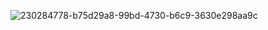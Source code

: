 ![230284778-b75d29a8-99bd-4730-b6c9-3630e298aa9c](https://user-images.githubusercontent.com/126061096/230768418-0e99bff0-ec3f-4c23-9b64-60f4fde502be.png)
